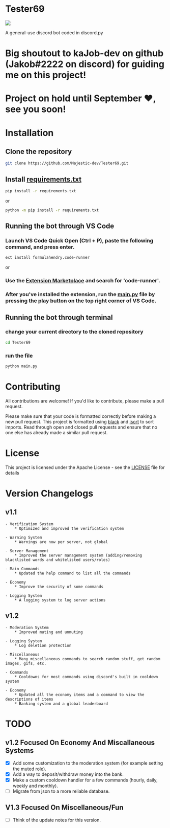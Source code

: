 # Tester69

[![](https://discord.com/api/guilds/733219077744754750/embed.png)](https://discord.gg/VsDDf8YKBV)

A general-use discord bot coded in discord.py

# Big shoutout to kaJob-dev on github (Jakob#2222 on discord) for guiding me on this project!

# Project on hold until September ❤️, see you soon!

# Installation

## Clone the repository
```bash
git clone https://github.com/Majestic-dev/Tester69.git
```

## Install [requirements.txt](requirements.txt)
```bash
pip install -r requirements.txt
```
or
```bash
python -m pip install -r requirements.txt
```

## Running the bot through VS Code

### Launch VS Code Quick Open (Ctrl + P), paste the following command, and press enter.
```bash
ext install formulahendry.code-runner
```

or

### Use the [Extension Marketplace](https://code.visualstudio.com/docs/editor/extension-marketplace) and search for 'code-runner'.

### After you've installed the extension, run the [main.py](main.py) file by pressing the play button on the top right corner of VS Code.

## Running the bot through terminal

### change your current directory to the cloned repository
```bash
cd Tester69
```

### run the file
```bash
python main.py
```

# Contributing 
All contributions are welcome! If you'd like to contribute, please make a pull request.

Please make sure that your code is formatted correctly before making a new pull request. This project is formatted using [black](https://black.readthedocs.io/en/stable/) and [isort](https://pycqa.github.io/isort/) to sort imports. Read through open and closed pull requests and ensure that no one else has already made a similar pull request. 

# License 
This project is licensed under the Apache License - see the [LICENSE](LICENSE) file for details

# Version Changelogs

## v1.1

    - Verification System
        * Optimized and improved the verification system
    
    - Warning System
        * Warnings are now per server, not global
    
    - Server Management
        * Improved the server management system (adding/removing blacklisted words and whitelisted users/roles)
    
    - Main Commands
        * Updated the help command to list all the commands

    - Economy
        * Improve the security of some commands
    
    - Logging System
        * A logging system to log server actions

## v1.2

    - Moderation System
        * Improved muting and unmuting

    - Logging System
        * Log deletion protection

    - Miscellaneous
        * Many miscellaneous commands to search random stuff, get random images, gifs, etc.

    - Commands
        * Cooldowns for most commands using discord's built in cooldown system

    - Economy
        * Updated all the economy items and a command to view the descriptions of items
        * Banking system and a global leaderboard

# TODO

## v1.2 Focused On Economy And Miscallaneous Systems

- [x] Add some customization to the moderation system (for example setting the muted role).
- [x] Add a way to deposit/withdraw money into the bank.
- [x] Make a custom cooldown handler for a few commands (hourly, daily, weekly and monthly).
- [ ] Migrate from json to a more reliable database.

## V1.3 Focused On Miscellaneous/Fun

- [ ] Think of the update notes for this version.
